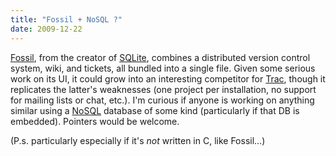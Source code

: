 ```yaml
---
title: "Fossil + NoSQL ?"
date: 2009-12-22
---
```

<a href="http://www.fossil-scm.org/">Fossil</a>, from the creator of <a href="http://www.sqlite.org">SQLite</a>, combines a distributed version control system, wiki, and tickets, all bundled into a single file<a href="http://www.sqlite.org"></a>. Given some serious work on its UI, it could grow into an interesting competitor for <a href="http://trac.edgewall.org">Trac</a>, though it replicates the latter's weaknesses (one project per installation, no support for mailing lists or chat, etc.). I'm curious if anyone is working on anything similar using a <a href="http://en.wikipedia.org/wiki/NoSQL">NoSQL</a> database of some kind (particularly if that DB is embedded). Pointers would be welcome.

(P.s. particularly especially if it's <em>not</em> written in C, like Fossil…)
